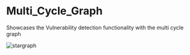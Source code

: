 # Multi_Cycle_Graph

Showcases the Vulnerability detection functionality with the multi cycle graph

![stargraph](../../docs/_figures/MultiCycle.png)
